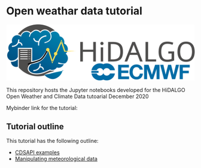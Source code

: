 # Open weathar data tutorial

<img src="images/one_logo.png" width=700/>

This repository hosts the Jupyter notebooks developed for the HiDALGO Open Weather and Climate Data tutoarial December 2020

Mybinder link for the tutorial:

## Tutorial outline
This tutorial has the following outline:

* [CDSAPI examples](./CDSAPI_examples.ipynb)
* [Manipulating meteorological data](./Manipulating_meteorological_data_HiDALGO.ipynb)
